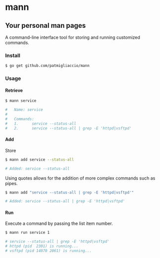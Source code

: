 # mann
## Your personal man pages

A command-line interface tool for storing and running customized commands.

### Install

```bash
$ go get github.com/patmigliaccio/mann
```

### Usage

#### Retrieve

```bash
$ mann service

#   Name: service
#
#   Commands:
#   1.      service --status-all
#   2.      service --status-all | grep -E 'httpd|vsftpd'
```


#### Add

Store

```bash
$ mann add service --status-all

# Added: service --status-all
```

Using quotes allows for the addition of more complex commands such as pipes.

```bash
$ mann add "service --status-all | grep -E 'httpd|vsftpd'"

# Added: service --status-all | grep -E 'httpd|vsftpd'
```

#### Run

Execute a command by passing the list item number. 

```bash
$ mann run service 1

# service --status-all | grep -E 'httpd|vsftpd'
# httpd (pid  2301) is running...
# vsftpd (pid 14070 2061) is running...
```